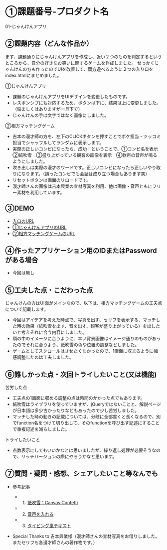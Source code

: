 # ①課題番号-プロダクト名

01-じゃんけんアプリ

## ②課題内容（どんな作品か）
まず、課題通りにじゃんけんアプリを作成し、近い２つのものを判定するというところから、自分の好きなお笑いに関するゲームを作成しました。
せっかくじゃんけんの方も作ったのでUIを改善して、両方遊べるように２つの入り口をindex.htmlにまとめました。

①じゃんけんアプリ
- 課題のじゃんけんアプリをUIデザインを変更したものです。
- レスポンシブにも対応するため、ボタンは下に、結果は上に変更しました。（悩ましくはありますが一旦下で）
- じゃんけんの手は文字ではなく画像にしました。

②相方マッチングゲーム
- 吉本の漫才師の方を、左下のCLICKボタンを押すことでボケ担当・ツッコミ担当でシャッフルしてランダムに表示します。
- 実際の正しいコンビになったら、成功！ということで、①コンビ名を表示　②紙吹雪　③盛り上がっている観客の画像を表示　④歓声の音声が鳴る　ようにしました。
- 吹き出しは実際の漫才のワードです。正しいコンビになったら正しいやり取りになります。（誤ったコンビでも会話は成り立つ場合もあります笑）
- リセットボタンは画面のリロードです。
- 漫才師さんの画像は吉本興業の宣材写真を利用、他は画像・音声ともにフリー素材を利用しています。

## ③DEMO

- [入口のURL](https://chisaxworks.github.io/gs_kadai01_janken/)
- [①じゃんけんアプリのURL](https://chisaxworks.github.io/gs_kadai01_janken/janken.html)
- [②相方マッチングゲームのURL](https://chisaxworks.github.io/gs_kadai01_janken/owarai.html)

## ④作ったアプリケーション用のIDまたはPasswordがある場合

- 今回は無し

## ⑤工夫した点・こだわった点

じゃんけんの方はUI面がメインなので、以下は、相方マッチングゲームの工夫点について記載します。
- 今回はアイデアを考えた時点で、写真を出す、セリフを表示する、マッチした時の効果（紙吹雪を出す、音を出す、観客が盛り上がっている）を出したいと考えそれに合う内容にしました。
- 頭の中のイメージに合うように、幸い背景画像はイメージ通りのものがあったのでそれに合うよう、紙吹雪の色や位置の調整などしました。
- ゲームとしてスクロールはさせたくなかったので、1画面に収まるように幅感調整したのは工夫しました。

## ⑥難しかった点・次回トライしたいこと(又は機能)

苦労した点
- 工夫点の1画面に収める調整の点は時間のかかった点でもあります。
- 紙吹雪はライブラリを使っていますが、jQueryではないことと、解説ページが日本語は多少古かったりなどもあったので少し苦労しました。
- マッチした時の動きの記載については、分岐に全部書くと長くなるので、別でfunction名をつけて切り出して、そのfunctionを呼び出す記述にすることで重複記述を減らしました。

トライしたいこと
- 点数表示にしてもいいかなとは思いましたが、繰り返し処理が必要そうなので、リッチバージョンの際にやろうかなと思います。

## ⑦質問・疑問・感想、シェアしたいこと等なんでも

- 参考記事
  - 1. [紙吹雪：Canvas Confetti](https://www.kirilv.com/canvas-confetti/)
  - 2. [音声を入れる](https://jp-seemore.com/web/3576/)
  - 3. [タイピング風テキスト](https://coco-factory.jp/ugokuweb/move02/8-10/)
   
- Special Thanks to 吉本興業様（漫才師さんの宣材写真をお借りしました。またセリフも各漫才師さんの著作物です。）
